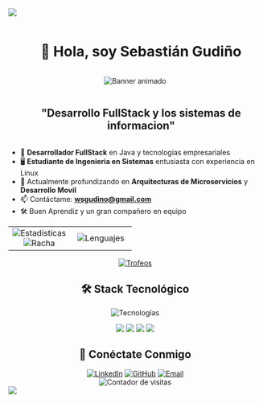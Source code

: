 
<!--
**Sebasthein/Sebasthein** is a ✨ _special_ ✨ repository because its `README.md` (this file) appears on your GitHub profile.

Here are some ideas to get you started:

- 🔭 I’m currently working on ...
- 🌱 I’m currently learning ...
- 👯 I’m looking to collaborate on ...
- 🤔 I’m looking for help with ...
- 💬 Ask me about ...
- 📫 How to reach me: ...
- 😄 Pronouns: ...
- ⚡ Fun fact: ...
-->

<!--horizontal divider(gradiant)-->
<img src="https://user-images.githubusercontent.com/73097560/115834477-dbab4500-a447-11eb-908a-139a6edaec5c.gif">

<!--h1 without bottom border-->
<div id="user-content-toc">
  <ul align="center">
    <summary><h1 style="display: inline-block">🚀 Hola, soy Sebastián Gudiño</h1></summary>
  </ul>
</div>

<!-- Banner personalizado -->
<p align="center">
  <img src="https://readme-typing-svg.demolab.com?font=Fira+Code&size=25&duration=3000&pause=1000&color=2EF70E&background=0F0F0F&center=true&vCenter=true&width=800&height=100&lines=%3E%3E%3E+FullStack+%26+Desarrollo+Web+Developer;%3E%3E%3E+Java+%7C+C%2FC%23+%7C+Spring+Boot+%7C+Mysql" alt="Banner animado" />
</p>

<!--- snake -->


<!--h2 without bottom border-->
<div id="user-content-toc">
  <ul align="center">
    <summary><h2 style="display: inline-block">"Desarrollo FullStack y los sistemas de informacion"</h2></summary>
  </ul>
</div>

<!--Intro start-->
- 💼 **Desarrollador FullStack** en Java y tecnologías empresariales
- 🖥️ **Estudiante de Ingenieria en Sistemas** entusiasta con experiencia en Linux
- 🌱 Actualmente profundizando en **Arquitecturas de Microservicios** y **Desarrollo Movil**
- 📫 Contáctame: **wsgudino@gmail.com**
- 🛠️ Buen Aprendiz y un gran compañero en equipo
<!--Intro end-->

<!--- stats & Trophy -->
<p align="center">
  <!--- stats (start) -->
  <table align="center">
    <tr>
      <td width="50%" align="center">
        <img src="https://github-readme-stats.vercel.app/api?username=tu-usuario&theme=dark&show_icons=true&count_private=true" alt="Estadísticas" />
        <br/>
        <img src="https://github-readme-streak-stats.herokuapp.com/?user=tu-usuario&theme=dark" alt="Racha" />
      </td>
      <td width="50%" align="center">
        <img src="https://github-readme-stats.vercel.app/api/top-langs/?username=tu-usuario&theme=dark&layout=compact&langs_count=8&hide=html,css,scss" alt="Lenguajes" />
      </td>
    </tr>
  </table>
  <!--- trophy (start) -->
  <a href="https://github.com/ryo-ma/github-profile-trophy">
    <img src="https://github-profile-trophy.vercel.app/?username=tu-usuario&theme=onedark&row=1&column=6" alt="Trofeos" />
  </a>
</p>

<!--Tecnologías-->
<div align="center">
  <h2>🛠️ Stack Tecnológico</h2>
  <img src="https://skillicons.dev/icons?i=java,c,csharp,linux,python,spring,dotnet,php,angular,mysql,postgres,postman,github&perline=7" alt="Tecnologías" />
  
  <!-- Otras tecnologías sin icono disponible -->
  <p align="center">
    <img src="https://img.shields.io/badge/SQL_Server-CC2927?style=for-the-badge&logo=microsoft-sql-server&logoColor=white" />
    <img src="https://img.shields.io/badge/Entity_Framework-512BD4?style=for-the-badge&logo=.net&logoColor=white" />
    <img src="https://img.shields.io/badge/PuTTY-000000?style=for-the-badge&logo=putty&logoColor=white" />
    <img src="https://img.shields.io/badge/macOS-000000?style=for-the-badge&logo=apple&logoColor=white" />
  </p>
</div>

<!--Redes-->
<div align="center">
  <h2>🤝 Conéctate Conmigo</h2>
  <a href="https://linkedin.com/in/tu-perfil" target="_blank"><img src="https://img.shields.io/badge/LinkedIn-0077B5?style=for-the-badge&logo=linkedin&logoColor=white" alt="LinkedIn"/></a>
  <a href="https://github.com/tu-usuario" target="_blank"><img src="https://img.shields.io/badge/GitHub-181717?style=for-the-badge&logo=github&logoColor=white" alt="GitHub"/></a>
  <a href="mailto:tu-email@ejemplo.com" target="_blank"><img src="https://img.shields.io/badge/Email-D14836?style=for-the-badge&logo=gmail&logoColor=white" alt="Email"/></a>
</div>

<!--Visitas-->
<div align="center">
  <img src="https://komarev.com/ghpvc/?username=tu-usuario&label=Profile%20views&color=0e75b6&style=flat" alt="Contador de visitas" />
</div>

<!--horizontal divider(gradiant)-->
<img src="https://user-images.githubusercontent.com/73097560/115834477-dbab4500-a447-11eb-908a-139a6edaec5c.gif">
